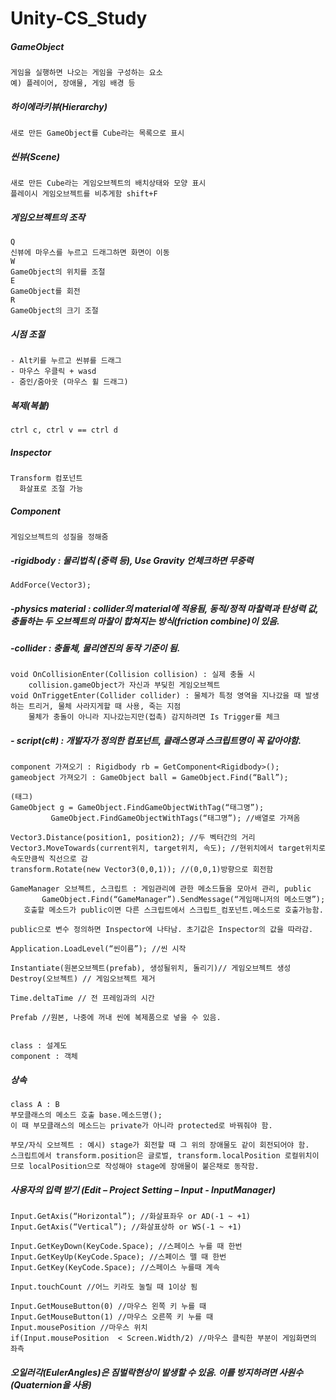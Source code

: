 # Unity-CS_Study

##### GameObject  
	게임을 실행하면 나오는 게임을 구성하는 요소  
	예) 플레이어, 장애물, 게임 배경 등  
##### 하이에라키뷰(Hierarchy)  
	새로 만든 GameObject를 Cube라는 목록으로 표시
##### 씬뷰(Scene)  
	새로 만든 Cube라는 게임오브젝트의 배치상태와 모양 표시  
	플레이시 게임오브젝트를 비추게함 shift+F
##### 게임오브젝트의 조작
	Q  
	신뷰에 마우스를 누르고 드래그하면 화면이 이동  
	W  
	GameObject의 위치를 조절  
 	E  
	GameObject를 회전  
	R  
	GameObject의 크기 조절  
##### 시점 조절
	- Alt키를 누르고 씬뷰를 드래그
	- 마우스 우클릭 + wasd
	- 줌인/줌아웃 (마우스 휠 드래그)
##### 복제(복붙)
	ctrl c, ctrl v == ctrl d
##### Inspector
	Transform 컴포넌트
	  화살표로 조절 가능
##### Component
	게임오브젝트의 성질을 정해줌

##### -rigidbody : 물리법칙 (중력 등), Use Gravity 언체크하면 무중력
	AddForce(Vector3);
##### -physics material : collider의 material에 적용됨, 동적/정적 마찰력과 탄성력 값, 충돌하는 두 오브젝트의 마찰이 합쳐지는 방식(friction combine)이 있음.
##### -collider : 충돌체, 물리엔진의 동작 기준이 됨. 
	void OnCollisionEnter(Collision collision) : 실제 충돌 시
		collision.gameObject가 자신과 부딪힌 게임오브젝트
	void OnTriggetEnter(Collider collider) : 물체가 특정 영역을 지나갔을 때 발생하는 트리거, 물체 사라지게할 때 사용, 죽는 지점
		물체가 충돌이 아니라 지나갔는지만(접촉) 감지하려면 Is Trigger를 체크  
##### - script(c#) : 개발자가 정의한 컴포넌트, 클래스명과 스크립트명이 꼭 같아야함.
	component 가져오기 : Rigidbody rb = GetComponent<Rigidbody>();
	gameobject 가져오기 : GameObject ball = GameObject.Find(“Ball”);  
	  
	(태그)
	GameObject g = GameObject.FindGameObjectWithTag(“태그명”);
   			 GameObject.FindGameObjectWithTags(“태그명”); //배열로 가져옴  
			   
	Vector3.Distance(position1, position2); //두 벡터간의 거리
	Vector3.MoveTowards(current위치, target위치, 속도); //현위치에서 target위치로 속도만큼씩 직선으로 감
	transform.Rotate(new Vector3(0,0,1)); //(0,0,1)방향으로 회전함  
	  
	GameManager 오브젝트, 스크립트 : 게임관리에 관한 메소드들을 모아서 관리, public
           GameObject.Find(“GameManager”).SendMessage(“게임매니저의 메소드명”);
	   호출할 메소드가 public이면 다른 스크립트에서 스크립트_컴포넌트.메소드로 호출가능함.  
	     
	public으로 변수 정의하면 Inspector에 나타남. 초기값은 Inspector의 값을 따라감.  
	  
	Application.LoadLevel(“씬이름”); //씬 시작  
	  
	Instantiate(원본오브젝트(prefab), 생성될위치, 돌리기)// 게임오브젝트 생성
	Destroy(오브젝트) // 게임오브젝트 제거  
	  
	Time.deltaTime // 전 프레임과의 시간  
	  
	Prefab //원본, 나중에 꺼내 씬에 복제품으로 넣을 수 있음.  
	  

	class : 설계도 
	component : 객체

##### 상속 
	class A : B  
	부모클래스의 메소드 호출 base.메소드명();  
	이 때 부모클래스의 메소드는 private가 아니라 protected로 바꿔줘야 함.  
	  
	부모/자식 오브젝트 : 예시) stage가 회전할 때 그 위의 장애물도 같이 회전되어야 함.
	스크립트에서 transform.position은 글로벌, transform.localPosition 로컬위치이므로 localPosition으로 작성해야 stage에 장애물이 붙은채로 동작함.
	

##### 사용자의 입력 받기 (Edit – Project Setting – Input - InputManager)  
	Input.GetAxis(“Horizontal”); //화살표좌우 or AD(-1 ~ +1)  
	Input.GetAxis(“Vertical”); //화살표상하 or WS(-1 ~ +1)  

	Input.GetKeyDown(KeyCode.Space); //스페이스 누를 때 한번  
	Input.GetKeyUp(KeyCode.Space); //스페이스 뗄 때 한번  
	Input.GetKey(KeyCode.Space); //스페이스 누를때 계속  
	
	Input.touchCount //어느 키라도 눌릴 때 1이상 됨  
	
	Input.GetMouseButton(0) //마우스 왼쪽 키 누를 때  
	Input.GetMouseButton(1) //마우스 오른쪽 키 누를 때  
	Input.mousePosition //마우스 위치  
	if(Input.mousePosition  < Screen.Width/2) //마우스 클릭한 부분이 게임화면의 좌측  

##### 오일러각(EulerAngles)은 짐벌락현상이 발생할 수 있음. 이를 방지하려면 사원수(Quaternion을 사용)
